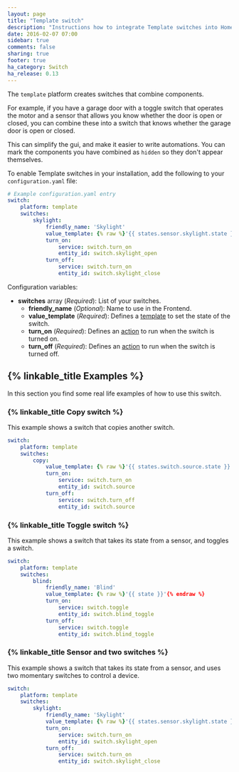 ```yaml
---
layout: page
title: "Template switch"
description: "Instructions how to integrate Template switches into Home Assistant."
date: 2016-02-07 07:00
sidebar: true
comments: false
sharing: true
footer: true
ha_category: Switch
ha_release: 0.13
---
```


The `template` platform creates switches that combine components.

For example, if you have a garage door with a toggle switch that operates the motor and a sensor that allows you know whether the door is open or closed, you can combine these into a switch that knows whether the garage door is open or closed.

This can simplify the gui, and make it easier to write automations. You can mark the components you have combined as `hidden` so they don't appear themselves.

To enable Template switches in your installation, add the following to your `configuration.yaml` file:

```yaml
# Example configuration.yaml entry
switch:
    platform: template
    switches:
        skylight:
            friendly_name: 'Skylight'
            value_template: {% raw %}'{{ states.sensor.skylight.state }}'{% endraw %}
            turn_on:
                service: switch.turn_on
                entity_id: switch.skylight_open
            turn_off:
                service: switch.turn_on
                entity_id: switch.skylight_close
```

Configuration variables:

- **switches** array (*Required*): List of your switches.
  - **friendly_name** (*Optional*): Name to use in the Frontend.
  - **value_template** (*Required*): Defines a [template](/topics/templating/) to set the state of the switch.
  - **turn_on** (*Required*): Defines an [action](/getting-started/automation/) to run when the switch is turned on.
  - **turn_off** (*Required*): Defines an [action](/getting-started/automation/) to run when the switch is turned off.

## {% linkable_title Examples %}

In this section you find some real life examples of how to use this switch.

### {% linkable_title Copy switch %}

This example shows a switch that copies another switch.

```yaml
switch:
    platform: template
    switches:
        copy:
            value_template: {% raw %}'{{ states.switch.source.state }}'{% endraw %}
            turn_on:
                service: switch.turn_on
                entity_id: switch.source
            turn_off:
                service: switch.turn_off
                entity_id: switch.source
````

### {% linkable_title Toggle switch %}

This example shows a switch that takes its state from a sensor, and toggles a switch.

```yaml
switch:
    platform: template
    switches:
        blind:
            friendly_name: 'Blind'
            value_template: {% raw %}'{{ state }}'{% endraw %}
            turn_on:
                service: switch.toggle
                entity_id: switch.blind_toggle
            turn_off:
                service: switch.toggle
                entity_id: switch.blind_toggle
```

### {% linkable_title Sensor and two switches %}

This example shows a switch that takes its state from a sensor, and uses two momentary switches to control a device.

```yaml
switch:
    platform: template
    switches:
        skylight:
            friendly_name: 'Skylight'
            value_template: {% raw %}'{{ states.sensor.skylight.state }}'{% endraw %}
            turn_on:
                service: switch.turn_on
                entity_id: switch.skylight_open
            turn_off:
                service: switch.turn_on
                entity_id: switch.skylight_close
```
